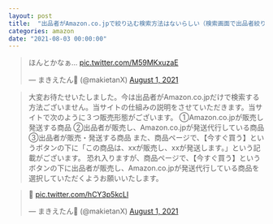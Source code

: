 ```yaml
---
layout: post
title:  "出品者がAmazon.co.jpで絞り込む検索方法はないらしい（検索画面で出品者絞り込めるんだけど...）"
categories: amazon
date: "2021-08-03 00:00:00"
---
```


<blockquote class="twitter-tweet tw-align-center"><p lang="ja" dir="ltr">ほんとかなぁ... <a href="https://t.co/M59MKxuzaE">pic.twitter.com/M59MKxuzaE</a></p>&mdash; まきえたん🥦 (@makietanX) <a href="https://twitter.com/makietanX/status/1421971605438177281?ref_src=twsrc%5Etfw">August 1, 2021</a></blockquote> <script async src="https://platform.twitter.com/widgets.js" charset="utf-8"></script>

> 大変お待たせいたしました。今は出品者がAmazon.co.jpだけで検索する方法ございません。当サイトの仕組みの説明をさせていただきます。当サイトで次のように３つ販売形態がございます。
> ①Amazon.co.jpが販売し発送する商品
> ②出品者が販売し、Amazon.co.jpが発送代行している商品
> ③出品者が販売・発送する商品
> また、商品ページで、【今すぐ買う】というボタンの下に「この商品は、xxが販売し、xxが発送します。」という記載がございます。
> 恐れ入りますが、商品ページで、【今すぐ買う】というボタンの下に出品者が販売し、Amazon.co.jpが発送代行している商品を選択していただくようお願いいたします。

<blockquote class="twitter-tweet tw-align-center" data-conversation="none"><p lang="und" dir="ltr">🤔 <a href="https://t.co/hCY3p5kcLl">pic.twitter.com/hCY3p5kcLl</a></p>&mdash; まきえたん🥦 (@makietanX) <a href="https://twitter.com/makietanX/status/1421972450439352323?ref_src=twsrc%5Etfw">August 1, 2021</a></blockquote> <script async src="https://platform.twitter.com/widgets.js" charset="utf-8"></script>

